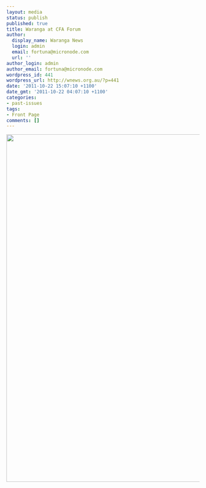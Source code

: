 ```yaml
---
layout: media
status: publish
published: true
title: Waranga at CFA Forum
author:
  display_name: Waranga News
  login: admin
  email: fortuna@micronode.com
  url: ''
author_login: admin
author_email: fortuna@micronode.com
wordpress_id: 441
wordpress_url: http://wnews.org.au/?p=441
date: '2011-10-22 15:07:10 +1100'
date_gmt: '2011-10-22 04:07:10 +1100'
categories:
- past-issues
tags:
- Front Page
comments: []
---
```


<a href="{{ site.url }}/images/2011/10/frontpage-20111020.pdf"><img class="alignnone size-full wp-image-440" title="Front Page - October 20, 2011" src="{{ site.url }}/images/2011/10/frontpage-20111020.png" alt="" width="624" height="907" /></a>
